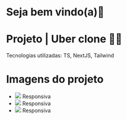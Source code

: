 <h1>Seja bem vindo(a)👋</h1>

<h1>Projeto | Uber clone 🚀🚀</h1>
<p>Tecnologias utilizadas: TS, NextJS, Tailwind</p>

<h1>Imagens do projeto</h1>

<ul>
  <li>
    <img src='https://i.ibb.co/rv2jbq8/uber-Responsivo1.png'>
    <span>Responsiva</span>
  </li>

  
  <li>
    <img src='https://i.ibb.co/rv2jbq8/uber-Responsivo1.png'>
    <span>Responsiva</span>
  </li>

  
  <li>
    <img src='https://i.ibb.co/rv2jbq8/uber-Responsivo1.png'>
    <span>Responsiva</span>
  </li>
</ul>

